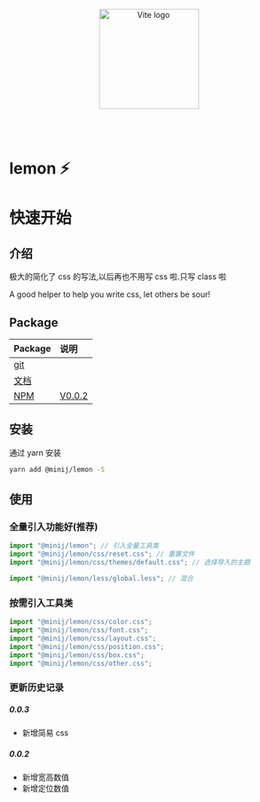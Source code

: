 <p align="center">
  <a href="https://wenghaoping.github.io/lemon-docs/" target="_blank" rel="noopener noreferrer">
    <img width="180" src="https://souche.oss-cn-hangzhou.aliyuncs.com/20230512/png/880716f761543148c157cb3e54328d1c.png" alt="Vite logo">
  </a>
</p>
<br/>
<br/>

# lemon ⚡

# 快速开始

## 介绍

极大的简化了 css 的写法,以后再也不用写 css 啦.只写 class 啦

A good helper to help you write css, let others be sour!

## Package

| Package                                           | 说明                                                 |
| ------------------------------------------------- | :--------------------------------------------------- |
| [git](https://github.com/wenghaoping/lemon)       | []()                                                 |
| [文档](https://wenghaoping.github.io/lemon-docs)  | []()                                                 |
| [NPM](https://www.npmjs.com/package/@minij/lemon) | [V0.0.2](https://www.npmjs.com/package/@minij/lemon) |

## 安装

通过 yarn 安装

```bash
yarn add @minij/lemon -S
```

## 使用

### 全量引入功能好(推荐)

```js
import "@minij/lemon"; // 引入全量工具类
import "@minij/lemon/css/reset.css"; // 重置文件
import "@minij/lemon/css/themes/default.css"; // 选择导入的主题
```

```js
import "@minij/lemon/less/global.less"; // 混合
```

### 按需引入工具类

```js
import "@minij/lemon/css/color.css";
import "@minij/lemon/css/font.css";
import "@minij/lemon/css/layout.css";
import "@minij/lemon/css/position.css";
import "@minij/lemon/css/box.css";
import "@minij/lemon/css/other.css";
```

### 更新历史记录

##### 0.0.3

-   新增简易 css

##### 0.0.2

-   新增宽高数值
-   新增定位数值
